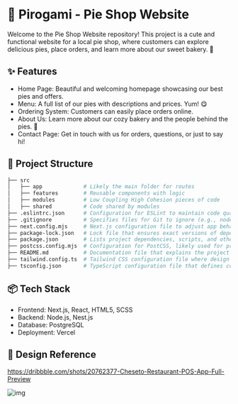 # 🥧 Pirogami - Pie Shop Website

Welcome to the Pie Shop Website repository!
This project is a cute and functional website for a local pie shop, where customers can explore delicious pies, place orders, and learn more about our sweet bakery. 🍰

## ✨ Features

- Home Page: Beautiful and welcoming homepage showcasing our best pies and offers.
- Menu: A full list of our pies with descriptions and prices. Yum! 😋
- Ordering System: Customers can easily place orders online.
- About Us: Learn more about our cozy bakery and the people behind the pies. 🍂
- Contact Page: Get in touch with us for orders, questions, or just to say hi!

## 📂 Project Structure

```bash
├── src
│   ├── app             # Likely the main folder for routes
│   ├── features        # Reusable components with logic
│   ├── modules         # Low Coupling High Cohesion pieces of code
│   ├── shared          # Code shared by modules
├── .eslintrc.json      # Configuration for ESLint to maintain code quality and consistency
├── .gitignore          # Specifies files for Git to ignore (e.g., node_modules, build artifacts)
├── next.config.mjs     # Next.js configuration file to adjust app behavior, routing, and build options
├── package-lock.json   # Lock file that ensures exact versions of dependencies are installed
├── package.json        # Lists project dependencies, scripts, and other project-related metadata
├── postcss.config.mjs  # Configuration for PostCSS, likely used for processing CSS (e.g., Tailwind CSS)
├── README.md           # Documentation file that explains the project structure, setup, and usage
├── tailwind.config.ts  # Tailwind CSS configuration file where design tokens (colors, spacing, etc.) are customized
├── tsconfig.json       # TypeScript configuration file that defines compiler options and behavior
```

## 📦 Tech Stack

- Frontend: Next.js, React, HTML5, SCSS
- Backend: Node.js, Nest.js
- Database: PostgreSQL
- Deployment: Vercel

## 📐 Design Reference

https://dribbble.com/shots/20762377-Cheseto-Restaurant-POS-App-Full-Preview

![img](https://cdn.dribbble.com/userupload/4948967/file/original-3a5f272ee139f51b869db5e51bb8f678.png?resize=1600x1200)
